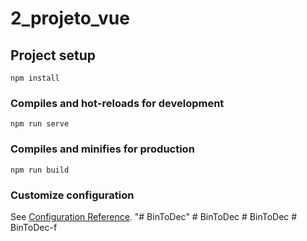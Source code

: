 # 2_projeto_vue

## Project setup
```
npm install
```

### Compiles and hot-reloads for development
```
npm run serve
```

### Compiles and minifies for production
```
npm run build
```

### Customize configuration
See [Configuration Reference](https://cli.vuejs.org/config/).
"# BinToDec" 
#   B i n T o D e c  
 #   B i n T o D e c  
 #   B i n T o D e c - f  
 